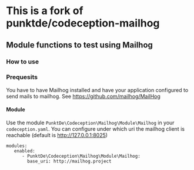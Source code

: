 # This is a fork of punktde/codeception-mailhog

## Module functions to test using Mailhog

### How to use

### Prequesits

You have to have Mailhog installed and have your application configured to send mails to mailhog. See https://github.com/mailhog/MailHog

#### Module

Use the module `PunktDe\Codeception\Mailhog\Module\Mailhog` in your `codeception.yaml`. You can configure under which uri the mailhog client is reachable (default is http://127.0.0.1:8025)

```
modules:
   enabled:
      - PunktDe\Codeception\Mailhog\Module\Mailhog:
        base_uri: http://mailhog.project
```






